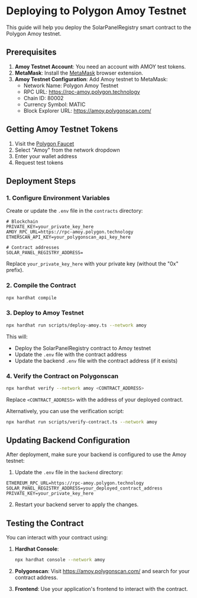 # Deploying to Polygon Amoy Testnet

This guide will help you deploy the SolarPanelRegistry smart contract to the Polygon Amoy testnet.

## Prerequisites

1. **Amoy Testnet Account**: You need an account with AMOY test tokens.
2. **MetaMask**: Install the [MetaMask](https://metamask.io/) browser extension.
3. **Amoy Testnet Configuration**: Add Amoy testnet to MetaMask:
   - Network Name: Polygon Amoy Testnet
   - RPC URL: https://rpc-amoy.polygon.technology
   - Chain ID: 80002
   - Currency Symbol: MATIC
   - Block Explorer URL: https://amoy.polygonscan.com/

## Getting Amoy Testnet Tokens

1. Visit the [Polygon Faucet](https://faucet.polygon.technology/)
2. Select "Amoy" from the network dropdown
3. Enter your wallet address
4. Request test tokens

## Deployment Steps

### 1. Configure Environment Variables

Create or update the `.env` file in the `contracts` directory:

```
# Blockchain
PRIVATE_KEY=your_private_key_here
AMOY_RPC_URL=https://rpc-amoy.polygon.technology
ETHERSCAN_API_KEY=your_polygonscan_api_key_here

# Contract addresses
SOLAR_PANEL_REGISTRY_ADDRESS=
```

Replace `your_private_key_here` with your private key (without the "0x" prefix).

### 2. Compile the Contract

```bash
npx hardhat compile
```

### 3. Deploy to Amoy Testnet

```bash
npx hardhat run scripts/deploy-amoy.ts --network amoy
```

This will:
- Deploy the SolarPanelRegistry contract to Amoy testnet
- Update the `.env` file with the contract address
- Update the backend `.env` file with the contract address (if it exists)

### 4. Verify the Contract on Polygonscan

```bash
npx hardhat verify --network amoy <CONTRACT_ADDRESS>
```

Replace `<CONTRACT_ADDRESS>` with the address of your deployed contract.

Alternatively, you can use the verification script:

```bash
npx hardhat run scripts/verify-contract.ts --network amoy
```

## Updating Backend Configuration

After deployment, make sure your backend is configured to use the Amoy testnet:

1. Update the `.env` file in the `backend` directory:

```
ETHEREUM_RPC_URL=https://rpc-amoy.polygon.technology
SOLAR_PANEL_REGISTRY_ADDRESS=your_deployed_contract_address
PRIVATE_KEY=your_private_key_here
```

2. Restart your backend server to apply the changes.

## Testing the Contract

You can interact with your contract using:

1. **Hardhat Console**:
   ```bash
   npx hardhat console --network amoy
   ```

2. **Polygonscan**: Visit https://amoy.polygonscan.com/ and search for your contract address.

3. **Frontend**: Use your application's frontend to interact with the contract. 